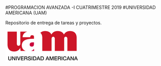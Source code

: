 #PROGRAMACION AVANZADA -I CUATRIMESTRE 2019
#UNIVERSIDAD AMERICANA (UAM)

Repositorio de entrega de tareas y proyectos.


![Alt uam](img/logo.png)